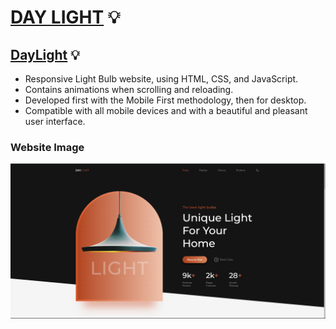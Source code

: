 # [DAY LIGHT](#daylight) 💡

## [DayLight](#daylight) 💡

* Responsive Light Bulb website, using HTML, CSS, and JavaScript.
* Contains animations when scrolling and reloading.
* Developed first with the Mobile First methodology, then for desktop.
* Compatible with all mobile devices and with a beautiful and pleasant user interface.

### Website Image

![1699943525827](image/README/1699943525827.png)
